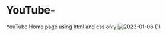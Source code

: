# YouTube-
YouTube Home page using html and css only
![2023-01-06 (1)](https://user-images.githubusercontent.com/87621774/210894813-451a847b-3f17-41c0-8236-9b0f8b776676.png)

